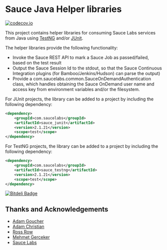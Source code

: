 Sauce Java Helper libraries
==========

[![codecov.io](https://codecov.io/github/saucelabs/sauce-java/coverage.svg?branch=master)](https://codecov.io/github/saucelabs/sauce-java?branch=master)

This project contains helper libraries for consuming Sauce Labs services from Java using [TestNG](http://www.testng.org)
and/or [JUnit](http://www.junit.org).

The helper libraries provide the following functionality:

* Invoke the Sauce REST API to mark a Sauce Job as passed/failed, based on the test result
* Output the Sauce Session Id to the stdout, so that the Sauce Continuous Integration plugins (for Bamboo/Jenkins/Hudson)
can parse the output)
* Provide a com.saucelabs.common.SauceOnDemandAuthentication class, which handles obtaining the Sauce OnDemand user name
and access key from environment variables and/or the filesystem.

For JUnit projects, the library can be added to a project by including the following dependency:

```xml
<dependency>
    <groupId>com.saucelabs</groupId>
    <artifactId>sauce_junit</artifactId>
    <version>2.1.21</version>
    <scope>test</scope>
</dependency>
```

For TestNG projects, the library can be added to a project by including the following dependency:

```xml
<dependency>
    <groupId>com.saucelabs</groupId>
    <artifactId>sauce_testng</artifactId>
    <version>2.1.21</version>
    <scope>test</scope>
</dependency>
```

[![Bitdeli Badge](https://d2weczhvl823v0.cloudfront.net/saucelabs/sauce-java/trend.png)](https://bitdeli.com/free "Bitdeli Badge")

Thanks and Acknowledgements
------

  - [Adam Goucher][1]
  - [Adam Christian][2]
  - [Ross Row][3]
  - [Mehmet Gerceker][3]
  - [Sauce Labs][3] 


  [1]: http://adam.goucher.ca/
  [2]: http://adamchristian.com/
  [3]: http://saucelabs.com
